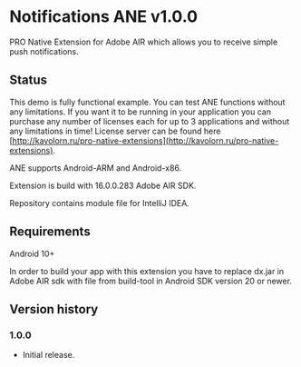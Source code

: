 # Notifications ANE v1.0.0

PRO Native Extension for Adobe AIR which allows you to receive simple push notifications.

## Status

This demo is fully functional example. You can test ANE functions without any limitations. If you want it to be running
in your application you can purchase any number of licenses each for up to 3 applications and without any limitations in time! 
License server can be found here [http://kavolorn.ru/pro-native-extensions](http://kavolorn.ru/pro-native-extensions).

ANE supports Android-ARM and Android-x86.

Extension is build with 16.0.0.283 Adobe AIR SDK.

Repository contains module file for IntelliJ IDEA.

## Requirements

Android 10+

In order to build your app with this extension you have to replace dx.jar in Adobe AIR sdk with file from build-tool in
Android SDK version 20 or newer.

## Version history

### 1.0.0

- Initial release.